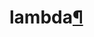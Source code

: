 <div class="section" id="lambda">
<h1>lambda<a class="headerlink" href="#lambda" title="Permalink to this headline">¶</a></h1>
</div>
